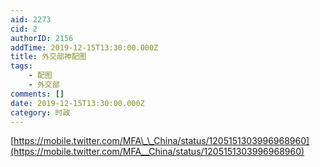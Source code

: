 ```yaml
---
aid: 2273
cid: 2
authorID: 2156
addTime: 2019-12-15T13:30:00.000Z
title: 外交部神配图
tags:
    - 配图
    - 外交部
comments: []
date: 2019-12-15T13:30:00.000Z
category: 时政
---
```


[https://mobile.twitter.com/MFA\_\_China/status/1205151303996968960](https://mobile.twitter.com/MFA__China/status/1205151303996968960)
